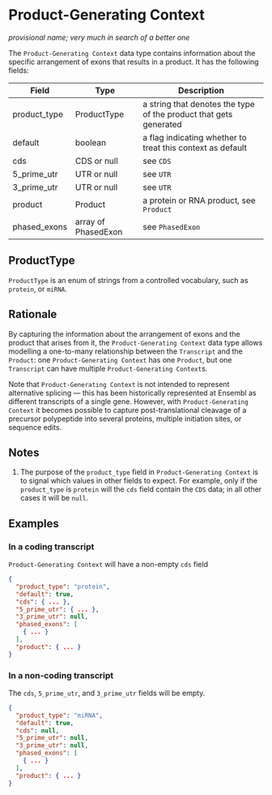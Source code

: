 # Product-Generating Context

_provisional name; very much in search of a better one_

The `Product-Generating Context` data type contains information about the specific arrangement of exons that results in a product. It has the following fields:

| Field         | Type                | Description |
|---------------|---------------------|-------------|
| product_type  | ProductType         | a string that denotes the type of the product that gets generated
| default       | boolean             | a flag indicating whether to treat this context as default
| cds           | CDS or null         | see `CDS`
| 5_prime_utr   | UTR or null         | see `UTR`
| 3_prime_utr   | UTR or null         | see `UTR`
| product       | Product             | a protein or RNA product, see `Product`
| phased_exons  | array of PhasedExon | see `PhasedExon`

## ProductType
`ProductType` is an enum of strings from a controlled vocabulary, such as `protein`, or `miRNA`.

## Rationale
By capturing the information about the arrangement of exons and the product that arises from it, the `Product-Generating Context` data type allows modelling a one-to-many relationship between the `Transcript` and the `Product`: one `Product-Generating Context` has one `Product`, but one `Transcript` can have multiple `Product-Generating Context`s.

Note that `Product-Generating Context` is not intended to represent alternative splicing — this has been historically represented at Ensembl as different transcripts of a single gene. However, with `Product-Generating Context` it becomes possible to capture post-translational cleavage of a precursor polypeptide into several proteins, multiple initiation sites, or sequence edits.

## Notes
1. The purpose of the `product_type` field in `Product-Generating Context` is to signal which values in other fields to expect. For example, only if the `product_type` is `protein` will the `cds` field contain the `CDS` data; in all other cases it will be `null`.

## Examples

### In a coding transcript

`Product-Generating Context` will have a non-empty `cds` field

```json
{
  "product_type": "protein",
  "default": true,
  "cds": { ... },
  "5_prime_utr": { ... },
  "3_prime_utr": null,
  "phased_exons": [
    { ... }
  ],
  "product": { ... }
}
```

### In a non-coding transcript

The `cds`, `5_prime_utr`, and `3_prime_utr` fields will be empty.

```json
{
  "product_type": "miRNA",
  "default": true,
  "cds": null,
  "5_prime_utr": null,
  "3_prime_utr": null,
  "phased_exons": [
    { ... }
  ],
  "product": { ... }
}
```
